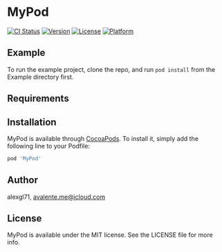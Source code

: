 # MyPod

[![CI Status](https://img.shields.io/travis/alexgl71/MyPod.svg?style=flat)](https://travis-ci.org/alexgl71/MyPod)
[![Version](https://img.shields.io/cocoapods/v/MyPod.svg?style=flat)](https://cocoapods.org/pods/MyPod)
[![License](https://img.shields.io/cocoapods/l/MyPod.svg?style=flat)](https://cocoapods.org/pods/MyPod)
[![Platform](https://img.shields.io/cocoapods/p/MyPod.svg?style=flat)](https://cocoapods.org/pods/MyPod)

## Example

To run the example project, clone the repo, and run `pod install` from the Example directory first.

## Requirements

## Installation

MyPod is available through [CocoaPods](https://cocoapods.org). To install
it, simply add the following line to your Podfile:

```ruby
pod 'MyPod'
```

## Author

alexgl71, avalente.me@icloud.com

## License

MyPod is available under the MIT license. See the LICENSE file for more info.
